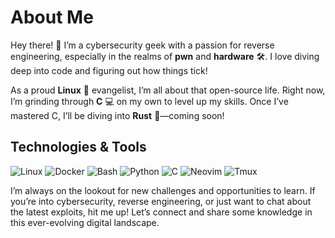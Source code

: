 # About Me

Hey there! 👋 I’m a cybersecurity geek with a passion for reverse engineering, especially in the realms of **pwn** and **hardware** 🛠️. I love diving deep into code and figuring out how things tick!

As a proud **Linux** 🐧 evangelist, I’m all about that open-source life. Right now, I’m grinding through **C** 💻 on my own to level up my skills. Once I’ve mastered C, I’ll be diving into **Rust** 🦀—coming soon!

## Technologies & Tools

![Linux](https://upload.wikimedia.org/wikipedia/commons/thumb/3/35/Tux.svg/1200px-Tux.svg.png) ![Docker](https://upload.wikimedia.org/wikipedia/commons/thumb/3/79/Docker_logo.png/800px-Docker_logo.png) ![Bash](https://upload.wikimedia.org/wikipedia/commons/thumb/0/0e/Bash_logo.svg/1200px-Bash_logo.svg.png) ![Python](https://www.python.org/community/logos/python-logo-master-v3-TM.png) ![C](https://upload.wikimedia.org/wikipedia/commons/thumb/3/3f/C_Programming_Language.svg/1200px-C_Programming_Language.svg.png) ![Neovim](https://neovim.io/images/neovim-logo.png) ![Tmux](https://upload.wikimedia.org/wikipedia/commons/thumb/1/1e/Tmux-logo.svg/1200px-Tmux-logo.svg.png)

I’m always on the lookout for new challenges and opportunities to learn. If you’re into cybersecurity, reverse engineering, or just want to chat about the latest exploits, hit me up! Let’s connect and share some knowledge in this ever-evolving digital landscape.
